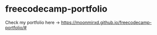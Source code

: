 ﻿# freecodecamp-portfolio
Check my portfolio here -> https://moonmirxd.github.io/freecodecamp-portfolio/#
